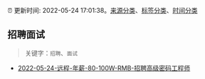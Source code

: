 :alarm_clock: 更新时间: 2022-05-24 17:01:38。[来源分类](../README.md)、[标签分类](../TAGS.md)、[时间分类](../TIMELINE.md)

## 招聘面试


> 关键字：`招聘`、`面试`



- [2022-05-24-远程-年薪-80-100W-RMB-招聘高级密码工程师](https://www.v2ex.com/t/855081) 
